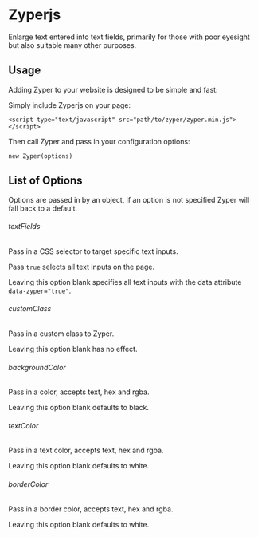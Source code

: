 # Zyperjs
Enlarge text entered into text fields, primarily for those with poor eyesight but also suitable many other purposes.

## Usage

Adding Zyper to your website is designed to be simple and fast:

Simply include Zyperjs on your page:

`<script type="text/javascript" src="path/to/zyper/zyper.min.js"></script>`

Then call Zyper and pass in your configuration options:

`new Zyper(options)`

## List of Options

Options are passed in by an object, if an option is not specified Zyper will fall back to a default.

###### textFields

Pass in a CSS selector to target specific text inputs.

Pass `true` selects all text inputs on the page.

Leaving this option blank specifies all text inputs with the data attribute `data-zyper="true"`.

###### customClass

Pass in a custom class to Zyper.

Leaving this option blank has no effect.

###### backgroundColor

Pass in a color, accepts text, hex and rgba.

Leaving this option blank defaults to black.

###### textColor

Pass in a text color, accepts text, hex and rgba.

Leaving this option blank defaults to white.

###### borderColor

Pass in a border color, accepts text, hex and rgba.

Leaving this option blank defaults to white.